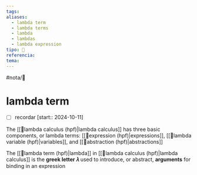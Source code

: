 ```yaml
---
tags: 
aliases:
  - lambda term
  - lambda terms
  - lambda
  - lambdas
  - lambda expression
tipo: 📑
referencia: 
tema:
---
```


#nota/📑

# lambda term

- [ ] recordar  [start:: 2024-10-11]


The  [[📑lambda calculus (hpf)|lambda calculus]] has three basic components, or lambda terms: [[📑expression (hpf)|expressions]], [[📑lambda variable (hpf)|variables]], and [[📑abstraction (hpf)|abstractions]]

The [[📑lambda term (hpf)|lambda]] in [[📑lambda calculus (hpf)|lambda calculus]] is the __greek letter 𝜆__ used to introduce, or abstract, __arguments__ for binding in an expression